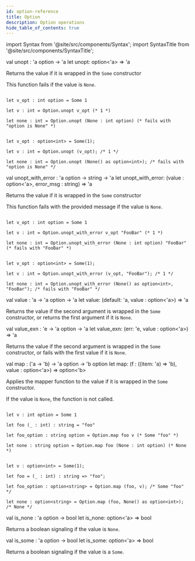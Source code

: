 ```yaml
---
id: option-reference
title: Option
description: Option operations
hide_table_of_contents: true
---
```


import Syntax from '@site/src/components/Syntax';
import SyntaxTitle from '@site/src/components/SyntaxTitle';

<SyntaxTitle syntax="cameligo">
val unopt : 'a option -> 'a
</SyntaxTitle>

<SyntaxTitle syntax="jsligo">
let unopt: option&lt;'a&gt; => 'a
</SyntaxTitle>

Returns the value if it is wrapped in the `Some` constructor

This function fails if the value is `None`.

<Syntax syntax="cameligo">

```cameligo group=option_unopt

let v_opt : int option = Some 1

let v : int = Option.unopt v_opt (* 1 *)

let none : int = Option.unopt (None : int option) (* fails with "option is None" *)

```

</Syntax>

<Syntax syntax="jsligo">

```jsligo group=option_unopt

let v_opt : option<int> = Some(1);

let v : int = Option.unopt (v_opt); /* 1 */

let none : int = Option.unopt (None() as option<int>); /* fails with "option is None" */

```

</Syntax>

<SyntaxTitle syntax="cameligo">
val unopt_with_error : 'a option -> string -> 'a
</SyntaxTitle>

<SyntaxTitle syntax="jsligo">
let unopt_with_error: (value : option&lt;'a&gt;, error_msg : string) => 'a
</SyntaxTitle>

Returns the value if it is wrapped in the `Some` constructor

This function fails with the provided message if the value is `None`.

<Syntax syntax="cameligo">

```cameligo group=option_unopt_with_error

let v_opt : int option = Some 1

let v : int = Option.unopt_with_error v_opt "FooBar" (* 1 *)

let none : int = Option.unopt_with_error (None : int option) "FooBar" (* fails with "FooBar" *)

```

</Syntax>

<Syntax syntax="jsligo">

```jsligo group=option_unopt_with_error

let v_opt : option<int> = Some(1);

let v : int = Option.unopt_with_error (v_opt, "FooBar"); /* 1 */

let none : int = Option.unopt_with_error (None() as option<int>, "FooBar"); /* fails with "FooBar" */

```

</Syntax>

<SyntaxTitle syntax="cameligo">
val value : 'a -> 'a option -> 'a
</SyntaxTitle>

<SyntaxTitle syntax="jsligo">
let value: (default: 'a, value : option&lt;'a&gt;) => 'a
</SyntaxTitle>

Returns the value if the second argument is wrapped in the `Some` constructor, or returns the first argument if it is `None`.

<SyntaxTitle syntax="cameligo">
val value_exn : 'e -> 'a option -> 'a
</SyntaxTitle>

<SyntaxTitle syntax="jsligo">
let value_exn: (err: 'e, value : option&lt;'a&gt;) => 'a
</SyntaxTitle>

Returns the value if the second argument is wrapped in the `Some` constructor, or fails with the first value if it is `None`.


<SyntaxTitle syntax="cameligo">
val map : ('a -> 'b) -> 'a option -> 'b option
</SyntaxTitle>

<SyntaxTitle syntax="jsligo">
let map: (f : ((item: 'a) => 'b), value : option&lt;'a&gt;) => option&lt;'b&gt;
</SyntaxTitle>

Applies the mapper function to the value if it is wrapped in the `Some` constructor.

If the value is `None`, the function is not called.

<Syntax syntax="cameligo">

```cameligo group=option_map

let v : int option = Some 1

let foo (_ : int) : string = "foo"

let foo_option : string option = Option.map foo v (* Some "foo" *)

let none : string option = Option.map foo (None : int option) (* None *)

```

</Syntax>

<Syntax syntax="jsligo">

```jsligo group=option_map

let v : option<int> = Some(1);

let foo = (_ : int) : string => "foo";

let foo_option : option<string> = Option.map (foo, v); /* Some "foo" */

let none : option<string> = Option.map (foo, None() as option<int>); /* None */

```

</Syntax>

<SyntaxTitle syntax="cameligo">
val is_none : 'a option -> bool
</SyntaxTitle>

<SyntaxTitle syntax="jsligo">
let is_none: option&lt;'a&gt; => bool
</SyntaxTitle>

Returns a boolean signaling if the value is `None`.

<SyntaxTitle syntax="cameligo">
val is_some : 'a option -> bool
</SyntaxTitle>

<SyntaxTitle syntax="jsligo">
let is_some: option&lt;'a&gt; => bool
</SyntaxTitle>

Returns a boolean signaling if the value is a `Some`.
